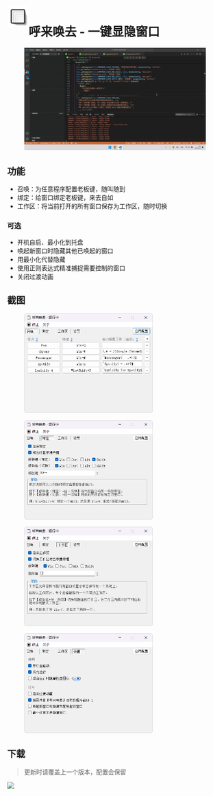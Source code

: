 <img align="left" width="50" height="50" width="300" src="misc/icon_480.png">

# 呼来唤去 - 一键显隐窗口

<figure>
    <img width="600" src="misc/demo1.gif">
    <!-- <figcaption>演示</figcaption> -->
</figure>


## 功能

- 召唤：为任意程序配置老板键，随叫随到
- 绑定：给窗口绑定老板键，来去自如
- 工作区：将当前打开的所有窗口保存为工作区，随时切换

### 可选

- 开机自启、最小化到托盘
- 唤起新窗口时隐藏其他已唤起的窗口
- 用最小化代替隐藏
- 使用正则表达式精准捕捉需要控制的窗口
- 关闭过渡动画

## 截图

<figure>
    <img width="300" src="misc/screenshot1.png">
    <!-- <figcaption>召唤配置</figcaption> -->
</figure>
<figure>
    <img width="300" src="misc/screenshot2.png">
    <!-- <figcaption>绑定配置</figcaption> -->
</figure>
<figure>
    <img width="300" src="misc/screenshot3.png">
    <!-- <figcaption>工作区配置</figcaption> -->
</figure>
<figure>
    <img width="300" src="misc/screenshot4.png">
    <!-- <figcaption>设置</figcaption> -->
</figure>

## 下载

> 更新时请覆盖上一个版本，配置会保留

[![](https://img.shields.io/badge/download-latest-orange.svg)](https://github.com/john-walks-slow/window-summoner/releases/latest)
